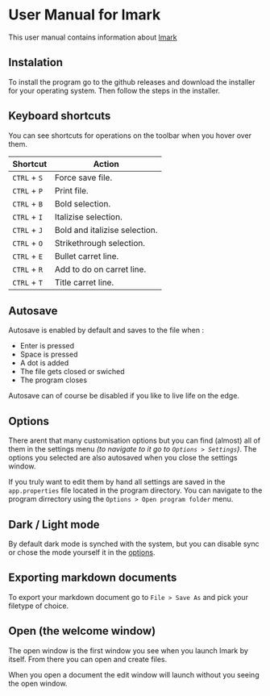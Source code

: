 # User Manual for lmark
This user manual contains information about [lmark](https://github.com/LukeOnuke/lmark)

## Instalation
To install the program go to the github releases and download the installer for your operating system. Then follow the steps in the installer.

## Keyboard shortcuts
You can see shortcuts for operations on the toolbar when you hover over them.

| Shortcut | Action |
| --------- | ------- |
| `CTRL` + `S` | Force save file. |
| `CTRL` + `P` | Print file. |
| `CTRL` + `B` | Bold selection. |
| `CTRL` + `I` | Italizise selection. |
| `CTRL` + `J` |  Bold and italizise selection.  |
| `CTRL` + `O` |  Strikethrough selection.  |
| `CTRL` + `E` |  Bullet carret line.  |
| `CTRL` + `R` |  Add to do on carret line.  |
| `CTRL` + `T` |  Title carret line.  |

## Autosave
Autosave is enabled by default and saves to the file when :

- Enter is pressed
- Space is pressed
- A dot is added
- The file gets closed or swiched
- The program closes

Autosave can of course be disabled if you like to live life on the edge.

## Options
There arent that many customisation options but you can find (almost) all of them in the settings menu *(to navigate to it go to `Options > Settings`)*. The options you selected are also autosaved when you close the settings window.

If you truly want to edit them by hand all settings are saved in the `app.properties` file located in the program directory. You can navigate to the program dirrectory using the `Options > Open program folder` menu.

## Dark / Light mode
By default dark mode is synched with the system, but you can disable sync or chose the mode yourself it in the [options](#options).

## Exporting markdown documents
To export your markdown document go to `File > Save As` and pick your filetype of choice.

## Open (the welcome window)
The open window is the first window you see when you launch lmark by itself. From there you can open and create files.

When you open a document the edit window will launch without you seeing the open window.
